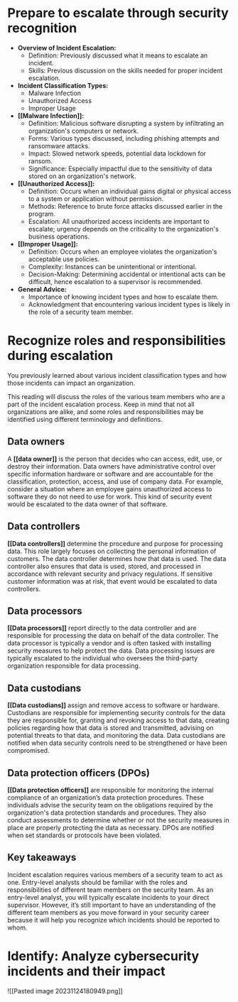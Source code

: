 # Prepare to escalate through security recognition

- **Overview of Incident Escalation:**
    - Definition: Previously discussed what it means to escalate an incident.
    - Skills: Previous discussion on the skills needed for proper incident escalation.
- **Incident Classification Types:**
    - Malware Infection
    - Unauthorized Access
    - Improper Usage
- **[[Malware Infection]]:**
    - Definition: Malicious software disrupting a system by infiltrating an organization's computers or network.
    - Forms: Various types discussed, including phishing attempts and ransomware attacks.
    - Impact: Slowed network speeds, potential data lockdown for ransom.
    - Significance: Especially impactful due to the sensitivity of data stored on an organization's network.
- **[[Unauthorized Access]]:**
    - Definition: Occurs when an individual gains digital or physical access to a system or application without permission.
    - Methods: Reference to brute force attacks discussed earlier in the program.
    - Escalation: All unauthorized access incidents are important to escalate; urgency depends on the criticality to the organization's business operations.
- **[[Improper Usage]]:**
    - Definition: Occurs when an employee violates the organization's acceptable use policies.
    - Complexity: Instances can be unintentional or intentional.
    - Decision-Making: Determining accidental or intentional acts can be difficult, hence escalation to a supervisor is recommended.
- **General Advice:**
    - Importance of knowing incident types and how to escalate them.
    - Acknowledgment that encountering various incident types is likely in the role of a security team member.

# Recognize roles and responsibilities during escalation

You previously learned about various incident classification types and how those incidents can impact an organization. 

This reading will discuss the roles of the various team members who are a part of the incident escalation process. Keep in mind that not all organizations are alike, and some roles and responsibilities may be identified using different terminology and definitions.  

## Data owners

A **[[data owner]]** is the person that decides who can access, edit, use, or destroy their information. Data owners have administrative control over specific information hardware or software and are accountable for the classification, protection, access, and use of company data. For example, consider a situation where an employee gains unauthorized access to software they do not need to use for work. This kind of security event would be escalated to the data owner of that software.

## Data controllers

**[[Data controllers]]** determine the procedure and purpose for processing data. This role largely focuses on collecting the personal information of customers. The data controller determines how that data is used. The data controller also ensures that data is used, stored, and processed in accordance with relevant security and privacy regulations. If sensitive customer information was at risk, that event would be escalated to data controllers.

## Data processors

**[[Data processors]]** report directly to the data controller and are responsible for processing the data on behalf of the data controller. The data processor is typically a vendor and is often tasked with installing security measures to help protect the data. Data processing issues are typically escalated to the individual who oversees the third-party organization responsible for data processing.

## Data custodians

**[[Data custodians]]** assign and remove access to software or hardware. Custodians are responsible for implementing security controls for the data they are responsible for, granting and revoking access to that data, creating policies regarding how that data is stored and transmitted, advising on potential threats to that data, and monitoring the data. Data custodians are notified when data security controls need to be strengthened or have been compromised.

## Data protection officers (DPOs)

**[[Data protection officers]]** are responsible for monitoring the internal compliance of an organization’s data protection procedures. These individuals advise the security team on the obligations required by the organization's data protection standards and procedures. They also conduct assessments to determine whether or not the security measures in place are properly protecting the data as necessary. DPOs are notified when set standards or protocols have been violated.  

## Key takeaways

Incident escalation requires various members of a security team to act as one. Entry-level analysts should be familiar with the roles and responsibilities of different team members on the security team. As an entry-level analyst, you will typically escalate incidents to your direct supervisor. However, it’s still important to have an understanding of the different team members as you move forward in your security career because it will help you recognize which incidents should be reported to whom.

# Identify: Analyze cybersecurity incidents and their impact

![[Pasted image 20231124180949.png]]

